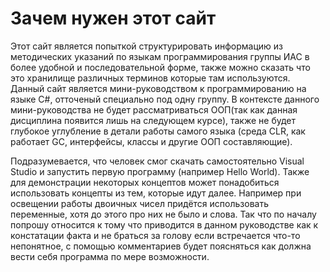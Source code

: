 # Зачем нужен этот сайт

Этот сайт является попыткой структурировать информацию из методических указаний по языкам программирования группы ИАС в более удобной и последовательной форме, также можно сказать что это хранилище различных терминов которые там используются. Данный сайт является мини-руководством к программированию на языке C#, отточеный специально под одну группу. В контексте данного мини-руководства не будет рассматриваться ООП(так как данная дисциплина появится лишь на следующем курсе), также не будет глубокое углубление в детали работы самого языка (среда CLR, как работает GC, интерфейсы, классы и другие ООП составляющие). 

Подразумевается, что человек смог скачать самостоятельно Visual Studio и запустить первую программу (например Hello World). Также для демонстрации некоторых концептов может понадобиться использовать концепты из тем, которые идут далее. Например при освещении работы двоичных чисел придётся использовать переменные, хотя до этого про них не было и слова. Так что по началу попрошу относится к тому что приводится в данном руководстве как к констатации факта и не браться за голову если встречается что-то непонятное, с помощью комментариев будет поясняться как должна вести себя программа по мере возможности.
